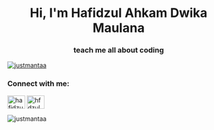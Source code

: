 <h1 align="center">Hi, I'm Hafidzul Ahkam Dwika Maulana</h1>
<h3 align="center">teach me all about coding</h3>

<p align="left"> <a href="https://github.com/ryo-ma/github-profile-trophy"><img src="https://github-profile-trophy.vercel.app/?username=justmantaa" alt="justmantaa" /></a> </p>

<h3 align="left">Connect with me:</h3>
<p align="left">
<a href="https://linkedin.com/in/hafidzulahkam" target="blank"><img align="center" src="https://raw.githubusercontent.com/rahuldkjain/github-profile-readme-generator/master/src/images/icons/Social/linked-in-alt.svg" alt="hafidzulahkam" height="30" width="40" /></a>
<a href="https://instagram.com/hfdzul.ahkm" target="blank"><img align="center" src="https://raw.githubusercontent.com/rahuldkjain/github-profile-readme-generator/master/src/images/icons/Social/instagram.svg" alt="hfdzul.ahkm" height="30" width="40" /></a>
</p>

<p><img align="left" src="https://github-readme-stats.vercel.app/api/top-langs?username=justmantaa&show_icons=true&locale=en&layout=compact" alt="justmantaa" /></p>
